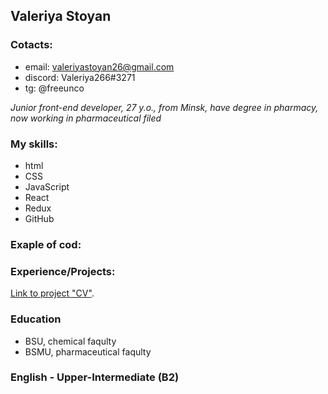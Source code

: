 ## Valeriya Stoyan
### Cotacts:

* email: valeriyastoyan26@gmail.com
* discord: Valeriya266#3271
* tg: @freeunco


*Junior front-end developer, 27 y.o., from Minsk, have degree in pharmacy, now working in pharmaceutical filed*  

### My skills:

* html
* CSS
* JavaScript
* React
* Redux
* GitHub

### Exaple of cod:

### Experience/Projects:

[Link to project "CV"](https://../).

### Education
* BSU, chemical faqulty
* BSMU, pharmaceutical faqulty

### English - Upper-Intermediate (B2)

